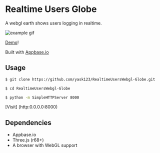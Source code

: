 # Realtime Users Globe

A webgl earth shows users logging in realtime.

![example gif](http://mikevanrossum.nl/stuff/realtime-webgl-globe/realtime-globe.gif)

[Demo](http://yask123.github.io/RealtimeUsersWebgl-Globe/)!

Built with [Appbase.io](https://appbase.io/)

## Usage

``` bash
$ git clone https://github.com/yask123/RealtimeUsersWebgl-Globe.git 

$ cd RealtimeUsersWebgl-Globe

$ python -m SimpleHTTPServer 8000

```

[Visit] (http:0.0.0.0:8000) 

## Dependencies

- Appbase.io
- Three.js (r68+)
- A browser with WebGL support
